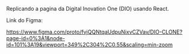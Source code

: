 Replicando a pagina da Digital Inovation One (DIO) usando React.

Link do Figma:

https://www.figma.com/proto/fvjQQNtqaUdpuNixvCZVav/DIO-CLONE?page-id=0%3A1&node-id=101%3A19&viewport=349%2C304%2C0.55&scaling=min-zoom
